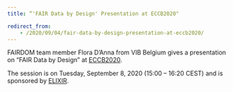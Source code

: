 ```yaml
---
title: “'FAIR Data by Design' Presentation at ECCB2020"

redirect_from:
    - /2020/09/04/fair-data-by-design-presentation-at-eccb2020/
---
```


FAIRDOM team member Flora D’Anna from VIB Belgium gives a presentation on “FAIR Data by Design” at [ECCB2020](https://eccb2020.info/).

The session is on Tuesday, September 8, 2020 (15:00 – 16:20 CEST) and is sponsored by [ELIXIR](https://elixir-europe.org/).